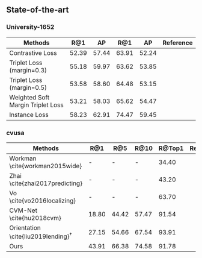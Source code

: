 ## State-of-the-art
### University-1652

|Methods | R@1 | AP | R@1 | AP | Reference |
| -------- | ----- | ---- | ---- |  ---- |  ---- |
|Contrastive Loss | 52.39 | 57.44 | 63.91 | 52.24|
|Triplet Loss (margin=0.3)  | 55.18 | 59.97 | 63.62 | 53.85 |
|Triplet Loss (margin=0.5)  | 53.58 | 58.60 | 64.48 | 53.15 |
|Weighted Soft Margin Triplet Loss | 53.21 | 58.03 | 65.62 | 54.47|
|Instance Loss | 58.23 | 62.91 | 74.47 | 59.45 |


### cvusa
|Methods | R@1 | R@5 | R@10 | R@Top1 | Reference |
| -------- | ----- | ---- | ---- |  ---- |  ---- |
|Workman \cite{workman2015wide} | - | - | - | 34.40 |
|Zhai \cite{zhai2017predicting} | - | - | - | 43.20 |
|Vo \cite{vo2016localizing} | - | - | - | 63.70 |
|CVM-Net \cite{hu2018cvm} | 18.80 | 44.42 | 57.47 | 91.54 |
|Orientation \cite{liu2019lending}$^\dagger$ | 27.15 | 54.66 | 67.54 | 93.91 |
|Ours  | 43.91 | 66.38 | 74.58 | 91.78 |
